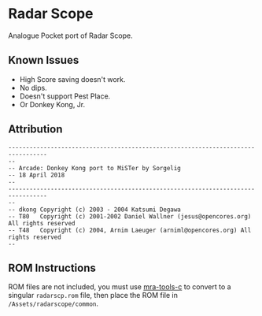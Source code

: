 # Radar Scope

Analogue Pocket port of Radar Scope.

## Known Issues

* High Score saving doesn't work.
* No dips.
* Doesn't support Pest Place.
* Or Donkey Kong, Jr.

## Attribution

```
---------------------------------------------------------------------------------
-- 
-- Arcade: Donkey Kong port to MiSTer by Sorgelig
-- 18 April 2018
-- 
---------------------------------------------------------------------------------
-- 
-- dkong Copyright (c) 2003 - 2004 Katsumi Degawa
-- T80   Copyright (c) 2001-2002 Daniel Wallner (jesus@opencores.org) All rights reserved
-- T48   Copyright (c) 2004, Arnim Laeuger (arniml@opencores.org) All rights reserved
-- 
```

## ROM Instructions

ROM files are not included, you must use [mra-tools-c](https://github.com/sebdel/mra-tools-c/) to convert to a singular `radarscp.rom` file, then place the ROM file in `/Assets/radarscope/common`.
